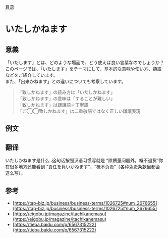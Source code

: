 [目录](./)

# いたしかねます

## 意義

「いたします」とは、どのような場面で、どう使えば良い言葉なのでしょうか？このページでは、「いたします」をテーマにして、基本的な意味や使い方、類語などをご紹介しています。  
また、「出来かねます」との違いについても考察しています。

>「致しかねます」の読み方は「いたしかねます」  
>「致しかねます」の意味は「することが難しい」  
>「致しかねます」は謙譲語＋丁寧語  
>「ご◯◯致しかねます」は二重敬語ではなく正しい謙譲表現

## 例文

## 翻译

いたしかねます是什么..这句话按照汉语习惯写就是 “除质量问题外，概不退货”你在很多地方还能看到 “責任を負いかねます”，“概不负责”（各种免责条款里都会这么写）。

## 参考

* [https://tap-biz.jp/business/business-terms/1026725#num_2676655](https://tap-biz.jp/business/business-terms/1026725#num_2676655)
* [https://eigobu.jp/magazine/itachikanemasu](https://eigobu.jp/magazine/itachikanemasu)
* [https://tieba.baidu.com/p/6567315222](https://tieba.baidu.com/p/6567315222)